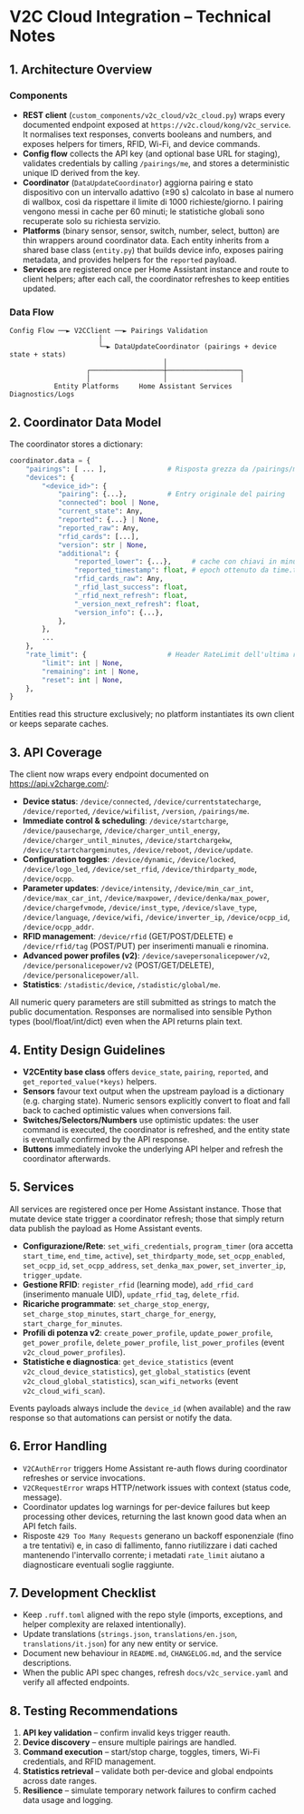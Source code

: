 # V2C Cloud Integration – Technical Notes

## 1. Architecture Overview

### Components
- **REST client** (`custom_components/v2c_cloud/v2c_cloud.py`) wraps every documented endpoint exposed at `https://v2c.cloud/kong/v2c_service`. It normalises text responses, converts booleans and numbers, and exposes helpers for timers, RFID, Wi-Fi, and device commands.
- **Config flow** collects the API key (and optional base URL for staging), validates credentials by calling `/pairings/me`, and stores a deterministic unique ID derived from the key.
- **Coordinator** (`DataUpdateCoordinator`) aggiorna pairing e stato dispositivo con un intervallo adattivo (≥90 s) calcolato in base al numero di wallbox, così da rispettare il limite di 1000 richieste/giorno. I pairing vengono messi in cache per 60 minuti; le statistiche globali sono recuperate solo su richiesta servizio.
- **Platforms** (binary sensor, sensor, switch, number, select, button) are thin wrappers around coordinator data. Each entity inherits from a shared base class (`entity.py`) that builds device info, exposes pairing metadata, and provides helpers for the `reported` payload.
- **Services** are registered once per Home Assistant instance and route to client helpers; after each call, the coordinator refreshes to keep entities updated.

### Data Flow
```
Config Flow ──► V2CClient ──► Pairings Validation
                      │
                      └─► DataUpdateCoordinator (pairings + device state + stats)
                                      │
                   ┌──────────────────┼──────────────────┐
                   │                  │                  │
           Entity Platforms     Home Assistant Services  Diagnostics/Logs
```

## 2. Coordinator Data Model

The coordinator stores a dictionary:

```python
coordinator.data = {
    "pairings": [ ... ],               # Risposta grezza da /pairings/me
    "devices": {
        "<device_id>": {
            "pairing": {...},          # Entry originale del pairing
            "connected": bool | None,
            "current_state": Any,
            "reported": {...} | None,
            "reported_raw": Any,
            "rfid_cards": [...],
            "version": str | None,
            "additional": {
                "reported_lower": {...},     # cache con chiavi in minuscolo
                "reported_timestamp": float, # epoch ottenuto da time.time()
                "rfid_cards_raw": Any,
                "_rfid_last_success": float,
                "_rfid_next_refresh": float,
                "_version_next_refresh": float,
                "version_info": {...},
            },
        },
        ...
    },
    "rate_limit": {                    # Header RateLimit dell'ultima risposta utile
        "limit": int | None,
        "remaining": int | None,
        "reset": int | None,
    },
}
```

Entities read this structure exclusively; no platform instantiates its own client or keeps separate caches.

## 3. API Coverage

The client now wraps every endpoint documented on https://api.v2charge.com/:

- **Device status**: `/device/connected`, `/device/currentstatecharge`, `/device/reported`, `/device/wifilist`, `/version`, `/pairings/me`.
- **Immediate control & scheduling**: `/device/startcharge`, `/device/pausecharge`, `/device/charger_until_energy`, `/device/charger_until_minutes`, `/device/startchargekw`, `/device/startchargeminutes`, `/device/reboot`, `/device/update`.
- **Configuration toggles**: `/device/dynamic`, `/device/locked`, `/device/logo_led`, `/device/set_rfid`, `/device/thirdparty_mode`, `/device/ocpp`.
- **Parameter updates**: `/device/intensity`, `/device/min_car_int`, `/device/max_car_int`, `/device/maxpower`, `/device/denka/max_power`, `/device/chargefvmode`, `/device/inst_type`, `/device/slave_type`, `/device/language`, `/device/wifi`, `/device/inverter_ip`, `/device/ocpp_id`, `/device/ocpp_addr`.
- **RFID management**: `/device/rfid` (GET/POST/DELETE) e `/device/rfid/tag` (POST/PUT) per inserimenti manuali e rinomina.
- **Advanced power profiles (v2)**: `/device/savepersonalicepower/v2`, `/device/personalicepower/v2` (POST/GET/DELETE), `/device/personalicepower/all`.
- **Statistics**: `/stadistic/device`, `/stadistic/global/me`.

All numeric query parameters are still submitted as strings to match the public documentation. Responses are normalised into sensible Python types (bool/float/int/dict) even when the API returns plain text.

## 4. Entity Design Guidelines

- **V2CEntity base class** offers `device_state`, `pairing`, `reported`, and `get_reported_value(*keys)` helpers.
- **Sensors** favour text output when the upstream payload is a dictionary (e.g. charging state). Numeric sensors explicitly convert to float and fall back to cached optimistic values when conversions fail.
- **Switches/Selectors/Numbers** use optimistic updates: the user command is executed, the coordinator is refreshed, and the entity state is eventually confirmed by the API response.
- **Buttons** immediately invoke the underlying API helper and refresh the coordinator afterwards.

## 5. Services

All services are registered once per Home Assistant instance. Those that mutate device state trigger a coordinator refresh; those that simply return data publish the payload as Home Assistant events.

- **Configurazione/Rete**: `set_wifi_credentials`, `program_timer` (ora accetta `start_time`, `end_time`, `active`), `set_thirdparty_mode`, `set_ocpp_enabled`, `set_ocpp_id`, `set_ocpp_address`, `set_denka_max_power`, `set_inverter_ip`, `trigger_update`.
- **Gestione RFID**: `register_rfid` (learning mode), `add_rfid_card` (inserimento manuale UID), `update_rfid_tag`, `delete_rfid`.
- **Ricariche programmate**: `set_charge_stop_energy`, `set_charge_stop_minutes`, `start_charge_for_energy`, `start_charge_for_minutes`.
- **Profili di potenza v2**: `create_power_profile`, `update_power_profile`, `get_power_profile`, `delete_power_profile`, `list_power_profiles` (event `v2c_cloud_power_profiles`).
- **Statistiche e diagnostica**: `get_device_statistics` (event `v2c_cloud_device_statistics`), `get_global_statistics` (event `v2c_cloud_global_statistics`), `scan_wifi_networks` (event `v2c_cloud_wifi_scan`).

Events payloads always include the `device_id` (when available) and the raw response so that automations can persist or notify the data.

## 6. Error Handling

- `V2CAuthError` triggers Home Assistant re-auth flows during coordinator refreshes or service invocations.
- `V2CRequestError` wraps HTTP/network issues with context (status code, message).
- Coordinator updates log warnings for per-device failures but keep processing other devices, returning the last known good data when an API fetch fails.
- Risposte `429 Too Many Requests` generano un backoff esponenziale (fino a tre tentativi) e, in caso di fallimento, fanno riutilizzare i dati cached mantenendo l'intervallo corrente; i metadati `rate_limit` aiutano a diagnosticare eventuali soglie raggiunte.

## 7. Development Checklist

- Keep `.ruff.toml` aligned with the repo style (imports, exceptions, and helper complexity are relaxed intentionally).
- Update translations (`strings.json`, `translations/en.json`, `translations/it.json`) for any new entity or service.
- Document new behaviour in `README.md`, `CHANGELOG.md`, and the service descriptions.
- When the public API spec changes, refresh `docs/v2c_service.yaml` and verify all affected endpoints.

## 8. Testing Recommendations

1. **API key validation** – confirm invalid keys trigger reauth.
2. **Device discovery** – ensure multiple pairings are handled.
3. **Command execution** – start/stop charge, toggles, timers, Wi-Fi credentials, and RFID management.
4. **Statistics retrieval** – validate both per-device and global endpoints across date ranges.
5. **Resilience** – simulate temporary network failures to confirm cached data usage and logging.
